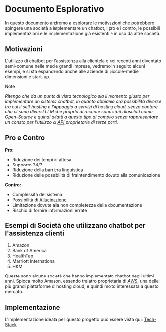 # Documento Esplorativo

In questo documento andremo a esplorare le motivazioni che potrebbero spingere una società a implementare un chatbot, i pro e i contro, le possibili implementazioni e le implementazione già esistenti e in uso da altre società.

## Motivazioni

L'utilizzo di chatbot per l'assistenza alla clientela è nei recenti anni diventato semi-comune nelle medie grandi imprese, vedremo in seguito alcuni esempi, e si sta espandendo anche alle aziende di piccole-medie dimensioni e start-up.

>[!NOTE] 
>*Ritengo che da un punto di vista tecnologico sia il momento giusto per implementare un sistema chatbot, in quanto abbiamo ora possibilità diverse tra cui il self hosting e l'appoggio a servizi di hosting cloud, senza contare che ci sono diversi LLM che proprio di recente sono stati rilasciati come Open-Source e quindi adatti a questo tipo di compito senza rappresentare un consto per l'utilizzo di [API](/docs/dictionary/api.md) proprietarie di terze parti.*

## Pro e Contro

**Pro:**
- Riduzione dei tempi di attesa
- Supporto 24/7
- Riduzione della barriera linguistica
- Riduzione delle possibilità di fraintendimento dovuto alla comunicazione

**Contro:**
- Complessità del sistema
- Possibilità di [Allucinazione](/docs/dictionary/allucinazione.md)
- Limitazione dovute alla non completezza della documentazione
- Rischio di fornire informazioni errate


## Esempi di Società che utilizzano chatbot per l'assistenza clienti

1. Amazon
2. Bank of America
3. HealthTap
4. Marriott International
5. H&M

Queste sono alcune società che hanno implementato chatbot negli ultimi anni.
Spicca molto Amazon, essendo tralatro proprietaria di [*AWS*](https://aws.amazon.com/), una delle più grandi piattaforme di hosting cloud, e quindi molto interessata a questo mercato.

## Implementazione

L'implementazione ideata per questo progetto può essere vista qui: [Tech-Stack](/docs/techstack.md)